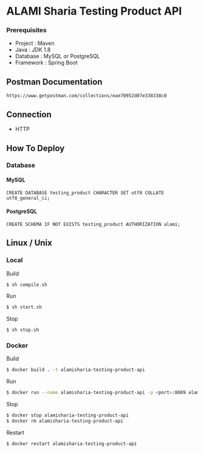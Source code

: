 # ALAMI Sharia Testing Product API

### Prerequisites
   - Project : Maven
   - Java : JDK 1.8
   - Database : MySQL or PostgreSQL
   - Framework : Spring Boot
   
## Postman Documentation
```
https://www.getpostman.com/collections/eae70952d07e338338c0
```

## Connection
  - HTTP

## How To Deploy
### Database
#### MySQL
```mysql
CREATE DATABASE testing_product CHARACTER SET utf8 COLLATE utf8_general_ci;
```
#### PostgreSQL
```CREATE SCHEMA IF NOT EXISTS testing_product AUTHORIZATION alami;```


## Linux / Unix
### Local
Build
```sh
$ sh compile.sh
```

Run
```sh
$ sh start.sh
```

Stop
```sh
$ sh stop.sh
```

### Docker

Build
```sh
$ docker build . -t alamisharia-testing-product-api
```

Run
```sh
$ docker run --name alamisharia-testing-product-api -p <port>:8089 alami
```

Stop
```sh
$ docker stop alamisharia-testing-product-api
$ docker rm alamisharia-testing-product-api
```

Restart
```sh
$ docker restart alamisharia-testing-product-api
```


